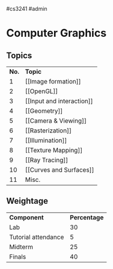 #cs3241 #admin 
# Computer Graphics


## Topics

|         |                                                  |
| ------- | ------------------------------------------------ |
| **No.** | **Topic**                                        |
| 1       | [[Image formation]]                              |
| 2       | [[OpenGL]]                                       |
| 3       | [[Input and interaction]]                        |
| 4       | [[Geometry]]                                     | 
| 5       | [[Camera & Viewing]]                                |
| 6       | [[Rasterization]] |
| 7       | [[Illumination]]                           |
| 8       | [[Texture Mapping]]                                  |
| 9       | [[Ray Tracing]]                                |
| 10      | [[Curves and Surfaces]]                     |
| 11      | Misc.                                            |

## Weightage

|                     |                |
| ------------------- | -------------- |
| **Component**       | **Percentage** |
| Lab                 | 30             |
| Tutorial attendance | 5              |
| Midterm             | 25             |
| Finals              | 40             | 

